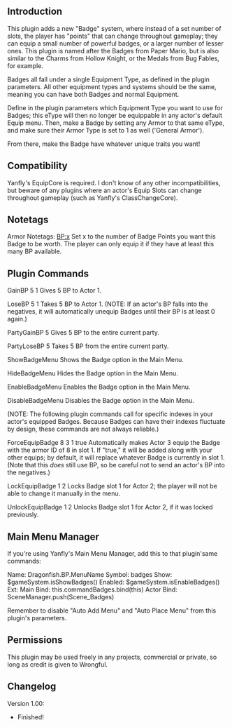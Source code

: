 ## Introduction

This plugin adds a new "Badge" system, where instead of a set number
of slots, the player has "points" that can change throughout gameplay;
they can equip a small number of powerful badges, or a larger number
of lesser ones. This plugin is named after the Badges from Paper Mario,
but is also similar to the Charms from Hollow Knight, or the Medals from
Bug Fables, for example.

Badges all fall under a single Equipment Type, as defined in the plugin
parameters. All other equipment types and systems should be the same,
meaning you can have both Badges and normal Equipment.

Define in the plugin parameters which Equipment Type you want to use for
Badges; this eType will then no longer be equippable in any actor's
default Equip menu. Then, make a Badge by setting any Armor to that
same eType, and make sure their Armor Type is set to 1 as well ('General
Armor').

From there, make the Badge have whatever unique traits you want!

## Compatibility

Yanfly's EquipCore is required. I don't know of any other incompatibilities,
but beware of any plugins where an actor's Equip Slots can change
throughout gameplay (such as Yanfly's ClassChangeCore). 

## Notetags

Armor Notetags:
<BP:x>
    Set x to the number of Badge Points you want this Badge to be worth.
    The player can only equip it if they have at least this many BP
    available.

## Plugin Commands

GainBP 5 1
Gives 5 BP to Actor 1.

LoseBP 5 1
Takes 5 BP to Actor 1. (NOTE: If an actor's BP falls into the
negatives, it will automatically unequip Badges until their
BP is at least 0 again.)

PartyGainBP 5
Gives 5 BP to the entire current party.

PartyLoseBP 5
Takes 5 BP from the entire current party.

ShowBadgeMenu
Shows the Badge option in the Main Menu.

HideBadgeMenu
Hides the Badge option in the Main Menu.

EnableBadgeMenu
Enables the Badge option in the Main Menu.

DisableBadgeMenu
Disables the Badge option in the Main Menu.

(NOTE: The following plugin commands call for specific indexes in your
actor's equipped Badges. Because Badges can have their indexes
fluctuate by design, these commands are not always reliable.)

ForceEquipBadge 8 3 1 true
Automatically makes Actor 3 equip the Badge with the armor ID of 8
in slot 1. If "true," it will be added along with your other equips;
by default, it will replace whatever Badge is currently in slot 1.
(Note that this *does* still use BP, so be careful not to send an
actor's BP into the negatives.)

LockEquipBadge 1 2
Locks Badge slot 1 for Actor 2; the player will not be able to
change it manually in the menu.

UnlockEquipBadge 1 2
Unlocks Badge slot 1 for Actor 2, if it was locked previously.

## Main Menu Manager

If you're using Yanfly's Main Menu Manager, add this to that plugin'same
commands:

Name: Dragonfish.BP.MenuName
Symbol: badges
Show: $gameSystem.isShowBadges()
Enabled: $gameSystem.isEnableBadges()
Ext: 
Main Bind: this.commandBadges.bind(this)
Actor Bind: SceneManager.push(Scene_Badges)

Remember to disable "Auto Add Menu" and "Auto Place Menu" from this
plugin's parameters.

## Permissions

This plugin may be used freely in any projects, commercial or private, so
long as credit is given to Wrongful.

## Changelog

Version 1.00:
- Finished!
